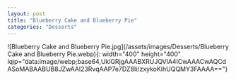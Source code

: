 ```yaml
---
layout: post
title: "Blueberry Cake and Blueberry Pie"
categories: "Desserts"
---
```

![Blueberry Cake and Blueberry Pie.jpg](/assets/images/Desserts/Blueberry Cake and Blueberry Pie.webp){: width="400" height="400" lqip="data:image/webp;base64,UklGRjgAAABXRUJQVlA4ICwAAACwAQCdASoMABAABUB8JZwAAl23RvqAAP7e7DZ8li/zxykoKihUQQMY3FAAAA=="}

